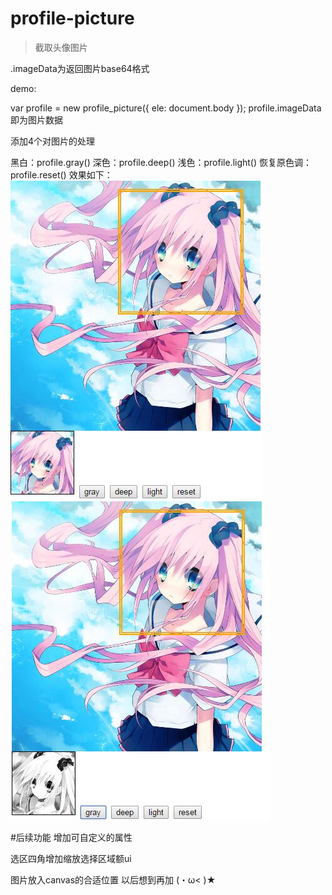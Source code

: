 # profile-picture

> 截取头像图片

.imageData为返回图片base64格式

demo:

var profile = new profile_picture({
    ele: document.body
});
profile.imageData即为图片数据

添加4个对图片的处理

黑白：profile.gray()
深色：profile.deep()
浅色：profile.light()
恢复原色调：profile.reset()
效果如下：
![img](https://github.com/zhangsens/profile/blob/master/img/20170627.jpg?raw=ture)
![img](https://github.com/zhangsens/profile/blob/master/img/20170627_2.jpg?raw=ture)

#后续功能
增加可自定义的属性

选区四角增加缩放选择区域额ui

图片放入canvas的合适位置
以后想到再加 (・ω< )★
